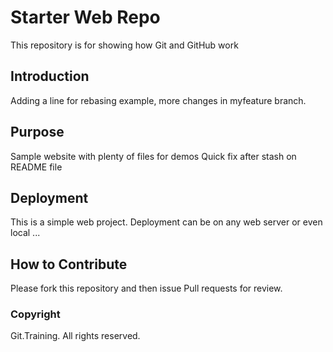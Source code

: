 # Starter Web Repo

This repository is for showing how Git and GitHub work

## Introduction
Adding a line for rebasing example, more changes in myfeature branch.

## Purpose
Sample website with plenty of files for demos
Quick fix after stash on README file

## Deployment
This is a simple web project. Deployment can be on any web server or even local ...

## How to Contribute
Please fork this repository and then issue Pull requests for review.

### Copyright
Git.Training. All rights reserved.